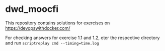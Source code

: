# dwd_moocfi
This repository contains solutions for exercises on https://devopswithdocker.com/

For checking answers for exercise 1.1 and 1.2, eter the respective directory and run `scriptreplay cmd --timing=time.log`
